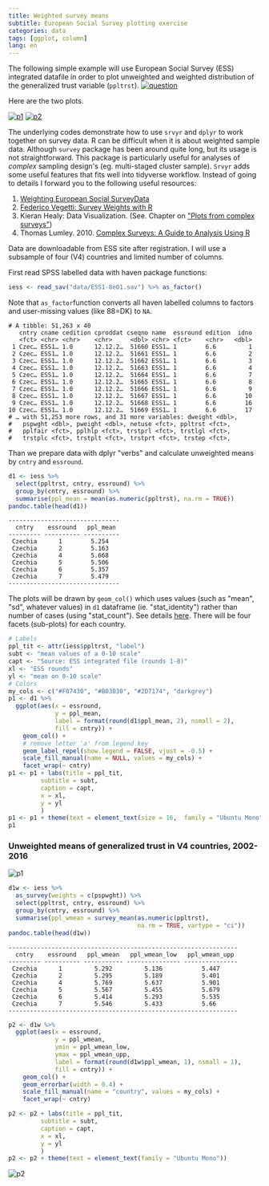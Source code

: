 ```yaml
---
title: Weighted survey means
subtitle: European Social Survey plotting exercise
categories: data
tags: [ggplot, column]
lang: en
---
```

The following simple example will use European Social Survey (ESS) integrated datafile in order to plot unweighted and weighted distribution of the generalized trust variable (`ppltrst`).
[![question](/img/20-08-11-ess-plots/q_ppltrst.png)](https://www.europeansocialsurvey.org/docs/round1/fieldwork/source/ESS1_source_main_questionnaire.pdf)

Here are the two plots. 

[![p1](/img/20-08-11-ess-plots/p1_small.png)](/img/20-08-11-ess-plots/p1.png)
[![p2](/img/20-08-11-ess-plots/p2_small.png)](/img/20-08-11-ess-plots/p2.png)

The underlying codes demonstrate how to use `srvyr` and `dplyr` to work together on survey data. R can be difficult when it is about weighted sample data. Although `survey` package has been around quite long, but its usage is not straightforward.  This package is particularly useful for analyses of *complex* sampling design's (eg. multi-staged cluster sample). `Srvyr` adds some useful features that fits well into tidyverse workflow. Instead of going to details I forward you to the following useful resources:

1. [Weighting European Social SurveyData](https://www.europeansocialsurvey.org/docs/methodology/ESS_weighting_data_1.pdf)
2. [Federico Vegetti: Survey Weights with R](https://federicovegetti.github.io/teaching/heidelberg_2018/lab/sst_lab_day2.html)
3. Kieran Healy: Data Visualization. (See. Chapter on ["Plots from complex surveys"](https://socviz.co/index.html))
4. Thomas Lumley. 2010. [Complex Surveys: A Guide to Analysis Using R](https://onlinelibrary.wiley.com/doi/book/10.1002/9780470580066)

Data are downloadable from ESS site after registration. I will use a subsample of four (V4) countries and limited number of columns.   

First read SPSS labelled data with haven package functions:
```r
iess <- read_sav("data/ESS1-8e01.sav") %>% as_factor()
```
Note that `as_factor`function converts all haven labelled columns to factors and user-missing values (like 88=DK) to `NA`.

    # A tibble: 51,263 x 40
       cntry cname cedition cproddat cseqno name  essround edition  idno
       <fct> <chr> <chr>    <chr>     <dbl> <chr> <fct>    <chr>   <dbl>
     1 Czec… ESS1… 1.0      12.12.2…  51660 ESS1… 1        6.6         1
     2 Czec… ESS1… 1.0      12.12.2…  51661 ESS1… 1        6.6         2
     3 Czec… ESS1… 1.0      12.12.2…  51662 ESS1… 1        6.6         3
     4 Czec… ESS1… 1.0      12.12.2…  51663 ESS1… 1        6.6         4
     5 Czec… ESS1… 1.0      12.12.2…  51664 ESS1… 1        6.6         7
     6 Czec… ESS1… 1.0      12.12.2…  51665 ESS1… 1        6.6         8
     7 Czec… ESS1… 1.0      12.12.2…  51666 ESS1… 1        6.6         9
     8 Czec… ESS1… 1.0      12.12.2…  51667 ESS1… 1        6.6        10
     9 Czec… ESS1… 1.0      12.12.2…  51668 ESS1… 1        6.6        16
    10 Czec… ESS1… 1.0      12.12.2…  51669 ESS1… 1        6.6        17
    # … with 51,253 more rows, and 31 more variables: dweight <dbl>,
    #   pspwght <dbl>, pweight <dbl>, netuse <fct>, ppltrst <fct>,
    #   pplfair <fct>, pplhlp <fct>, trstprl <fct>, trstlgl <fct>,
    #   trstplc <fct>, trstplt <fct>, trstprt <fct>, trstep <fct>,

Than we prepare data with dplyr "verbs" and calculate unweighted means by `cntry` and `essround`.
```r
d1 <- iess %>%
  select(ppltrst, cntry, essround) %>%
  group_by(cntry, essround) %>%
  summarise(ppl_mean = mean(as.numeric(ppltrst), na.rm = TRUE))
pandoc.table(head(d1))
```
    -------------------------------
      cntry    essround   ppl_mean
    --------- ---------- ----------
     Czechia      1        5.254
     Czechia      2        5.163
     Czechia      4        5.668
     Czechia      5        5.506
     Czechia      6        5.357
     Czechia      7        5.479
    -------------------------------

The plots will be drawn by `geom_col()` which uses values (such as "mean", "sd", whatever values) in `d1` dataframe (ie. "stat_identity") rather than number of cases (using "stat_count"). See details [here](https://ggplot2.tidyverse.org/reference/geom_bar.html). There will be four facets (sub-plots) for each country.

```r
# Labels
ppl_tit <- attr(iess$ppltrst, "label")
subt <- "mean values of a 0-10 scale"
capt <- "Source: ESS integrated file (rounds 1-8)"
xl <- "ESS rounds"
yl <- "mean on 0-10 scale"
# Colors
my_cols <- c("#F07430", "#B03030", "#2D7174", "darkgrey")
p1 <- d1 %>%
  ggplot(aes(x = essround,
             y = ppl_mean,
             label = format(round(d1$ppl_mean, 2), nsmall = 2),
             fill = cntry)) +
    geom_col() +
    # remove letter 'a' from legend key
    geom_label_repel(show.legend = FALSE, vjust = -0.5) +
    scale_fill_manual(name = NULL, values = my_cols) +
    facet_wrap(~ cntry)
p1 <- p1 + labs(title = ppl_tit,
         subtitle = subt,
         caption = capt,
         x = xl,
         y = yl
         )
p1 <- p1 + theme(text = element_text(size = 16,  family = "Ubuntu Mono"))
p1
```

### Unweighted means of generalized trust in V4 countries, 2002-2016

![p1](/img/20-08-11-ess-plots/p1.png)

```r
d1w <- iess %>%
  as_survey(weights = c(pspwght)) %>%
  select(ppltrst, cntry, essround) %>%
  group_by(cntry, essround) %>%
  summarise(ppl_wmean = survey_mean(as.numeric(ppltrst),
                                    na.rm = TRUE, vartype = "ci"))
pandoc.table(head(d1w))
```


    ----------------------------------------------------------------
      cntry    essround   ppl_wmean   ppl_wmean_low   ppl_wmean_upp
    --------- ---------- ----------- --------------- ---------------
     Czechia      1         5.292         5.136           5.447
     Czechia      2         5.295         5.189           5.401
     Czechia      4         5.769         5.637           5.901
     Czechia      5         5.567         5.455           5.679
     Czechia      6         5.414         5.293           5.535
     Czechia      7         5.546         5.433           5.66
    ----------------------------------------------------------------

```r
p2 <- d1w %>%
  ggplot(aes(x = essround,
             y = ppl_wmean,
             ymin = ppl_wmean_low,
             ymax = ppl_wmean_upp,
             label = format(round(d1w$ppl_wmean, 1), nsmall = 1),
             fill = cntry)) +
    geom_col() +
    geom_errorbar(width = 0.4) +
    scale_fill_manual(name = "country", values = my_cols) +
    facet_wrap(~ cntry)

p2 <- p2 + labs(title = ppl_tit,
         subtitle = subt,
         caption = capt,
         x = xl,
         y = yl
         )
p2 <- p2 + theme(text = element_text(family = "Ubuntu Mono"))
```

![p2](/img/20-08-11-ess-plots/p2.png)
